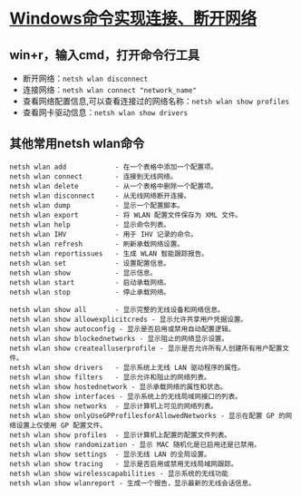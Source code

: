 # [Windows命令实现连接、断开网络](https://blog.csdn.net/weixin_45906196/article/details/129268942)
## win+r，输入cmd，打开命令行工具
- 断开网络：`netsh wlan disconnect`
- 连接网络：`netsh wlan connect "network_name"`
- 查看网络配置信息,可以查看连接过的网络名称：`netsh wlan show profiles`
- 查看网卡驱动信息：`netsh wlan show drivers`

## 其他常用netsh wlan命令
```
netsh wlan add            - 在一个表格中添加一个配置项。
netsh wlan connect        - 连接到无线网络。
netsh wlan delete         - 从一个表格中删除一个配置项。
netsh wlan disconnect     - 从无线网络断开连接。
netsh wlan dump           - 显示一个配置脚本。
netsh wlan export         - 将 WLAN 配置文件保存为 XML 文件。
netsh wlan help           - 显示命令列表。
netsh wlan IHV            - 用于 IHV 记录的命令。
netsh wlan refresh        - 刷新承载网络设置。
netsh wlan reportissues   - 生成 WLAN 智能跟踪报告。
netsh wlan set            - 设置配置信息。
netsh wlan show           - 显示信息。
netsh wlan start          - 启动承载网络。
netsh wlan stop           - 停止承载网络。
 
netsh wlan show all       - 显示完整的无线设备和网络信息。
netsh wlan show allowexplicitcreds - 显示允许共享用户凭据设置。
netsh wlan show autoconfig - 显示是否启用或禁用自动配置逻辑。
netsh wlan show blockednetworks - 显示阻止的网络显示设置。
netsh wlan show createalluserprofile - 显示是否允许所有人创建所有用户配置文件。
netsh wlan show drivers   - 显示系统上无线 LAN 驱动程序的属性。
netsh wlan show filters   - 显示允许和阻止的网络列表。
netsh wlan show hostednetwork - 显示承载网络的属性和状态。
netsh wlan show interfaces - 显示系统上的无线局域网接口的列表。
netsh wlan show networks  - 显示计算机上可见的网络列表。
netsh wlan show onlyUseGPProfilesforAllowedNetworks - 显示在配置 GP 的网络设置上仅使用 GP 配置文件。
netsh wlan show profiles  - 显示计算机上配置的配置文件列表。
netsh wlan show randomization - 显示 MAC 随机化是已启用还是已禁用。
netsh wlan show settings  - 显示无线 LAN 的全局设置。
netsh wlan show tracing   - 显示是否启用或禁用无线局域网跟踪。
netsh wlan show wirelesscapabilities - 显示系统的无线功能
netsh wlan show wlanreport - 生成一个报告，显示最新的无线会话信息。
```
